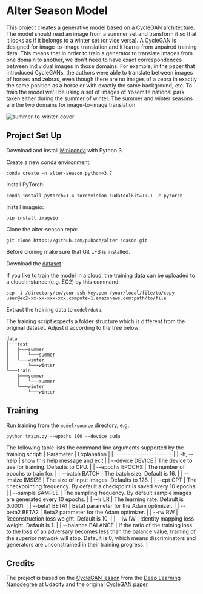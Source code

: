 # Alter Season Model

This project creates a generative model based on a CycleGAN architecture. The model should read an image from a summer set and transform it so that it looks as if it belongs to a winter set (or vice versa). A CycleGAN is designed for image-to-image translation and it learns from unpaired training data. This means that in order to train a generator to translate images from one domain to another, we don't need to have exact correspondences between individual images in those domains. For example, in the paper that introduced CycleGANs, the authors were able to translate between images of horses and zebras, even though there are no images of a zebra in exactly the same position as a horse or with exactly the same background, etc. To train the model we'll be using a set of images of Yosemite national park taken either during the summer of winter. The summer and winter seasons are the two domains for image-to-image translation.

![summer-to-winter-cover](./assets/cover.jpg)


## Project Set Up

Download and install [Miniconda](https://docs.conda.io/en/latest/miniconda.html) with Python 3.

Create a new conda environment:
```
conda create -n alter-season python=3.7
```

Install PyTorch:
```
conda install pytorch=1.4 torchvision cudatoolkit=10.1 -c pytorch
```

Install imageio:
```
pip install imageio
```

Clone the alter-season repo:
```
git clone https://github.com/puhach/alter-season.git
```

Before cloning make sure that Git LFS is installed.


Download the [dataset](https://video.udacity-data.com/topher/2018/November/5be66e78_summer2winter-yosemite/summer2winter-yosemite.zip).


If you like to train the model in a cloud, the training data can be uploaded to a cloud instance (e.g. EC2) by this command:
```
scp -i /directory/to/your-ssh-key.pem /your/local/file/to/copy user@ec2-xx-xx-xxx-xxx.compute-1.amazonaws.com:path/to/file 
```

Extract the training data to `model/data`.

The training script expects a folder structure which is different from the original dataset. Adjust it according to the tree below:
```
data
├───test
│   ├───summer
│   │   └───summer
│   └───winter
│       └───winter
└───train
    ├───summer
    │   └───summer
    └───winter
        └───winter
```

## Training

Run training from the `model/source` directory, e.g.:
```
python train.py --epochs 100 --device cuda 
```

The following table lists the command line arguments supported by the training script:
| Parameter | Explanation |
|-----------|-------------|
|  -h, --help |        show this help message and exit |
|  --device DEVICE |   The device to use for training. Defaults to CPU. |
|  --epochs EPOCHS |   The number of epochs to train for. |
|  --batch BATCH |     The batch size. Default is 16. |
|  --imsize IMSIZE |   The size of input images. Defaults to 128. |
|  --cpt CPT |         The checkpointing frequency. By default a checkpoint is saved every 10 epochs. |
|  --sample SAMPLE |   The sampling frequency. By default sample images are  generated every 10 epochs. |
|  --lr LR |           The learning rate. Default is 0.0001. |
|  --beta1 BETA1 |     Beta1 parameter for the Adam optimizer. |
|  --beta2 BETA2 |     Beta2 parameter for the Adam optimizer. |
|  --rw RW |           Reconstruction loss weight. Default is 10. |
|  --iw IW |           Identity mapping loss weight. Default is 1. |
|  --balance BALANCE | If the ratio of the training loss to the loss of an  adversary becomes less than the balance value, training of the superior network will stop. Default is 0, which means discriminators and generators are unconstrained in their training progress. |


## Credits

The project is based on the [CycleGAN lesson](https://classroom.udacity.com/nanodegrees/nd101/parts/2ea78ff8-befd-4046-b06e-5327871b0748/modules/ae797d2c-df0b-4aed-b586-955e8034c580/lessons/f5f47d94-6ed5-4adb-bf25-6d82601b0b8f/concepts/95118d2e-3129-42e8-8808-0ffacd907779) from the [Deep Learning Nanodegree](https://www.udacity.com/course/deep-learning-nanodegree--nd101) at Udacity and the original [CycleGAN paper](https://arxiv.org/abs/1703.10593).